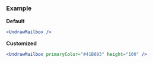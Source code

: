 ### Example

**Default**
```jsx
<UndrawMailbox />
```

**Customized**
```jsx
<UndrawMailbox primaryColor="#41B883" height="100" />
```
